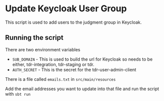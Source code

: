 # Update Keycloak User Group
This script is used to add users to the judgment group in Keycloak.

## Running the script
There are two environment variables
* `SUB_DOMAIN` - This is used to build the url for Keycloak so needs to be either, tdr-integration, tdr-staging or tdr.
* `AUTH_SECRET` - This is the secret for the tdr-user-admin-client

There is a file called `emails.txt` in `src/main/resources` 

Add the email addresses you want to update into that file and run the script with `sbt run`
